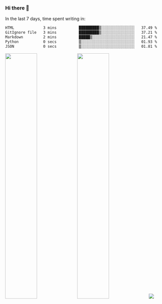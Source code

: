 ### Hi there 👋

In the last 7 days, time spent writing in:

<!--START_SECTION:waka-->

```txt
HTML             3 mins          █████████▒░░░░░░░░░░░░░░░   37.49 %
GitIgnore file   3 mins          █████████▒░░░░░░░░░░░░░░░   37.21 %
Markdown         2 mins          █████▒░░░░░░░░░░░░░░░░░░░   21.47 %
Python           0 secs          ▒░░░░░░░░░░░░░░░░░░░░░░░░   01.93 %
JSON             0 secs          ▒░░░░░░░░░░░░░░░░░░░░░░░░   01.81 %
```

<!--END_SECTION:waka-->

<img src="https://wakatime.com/share/@jimtje/5d0c92de-08f8-4a72-8f2f-6a9693d1e318.svg" width=45% height=45%> <img src="https://wakatime.com/share/@jimtje/501498ae-bda5-4da7-a89d-b40bcdd5556d.svg" width=45% height=45%>
![](https://hit.yhype.me/github/profile?user_id=43537315)
